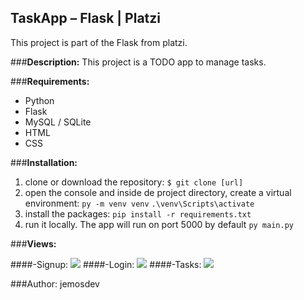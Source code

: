 ## TaskApp – Flask | Platzi
This project is part of the Flask from platzi.

###**Description:**
This project is a TODO app to manage tasks.

###**Requirements:**
- Python
- Flask
- MySQL / SQLite
- HTML
-  CSS

###**Installation:**

1. clone or download the repository:
`$ git clone [url]`
2. open the console and inside de project directory, create a virtual environment:
`py -m venv venv`
`.\venv\Scripts\activate`
3. install the packages:
`pip install -r requirements.txt`
4. run it locally. The app will run on port 5000 by default
`py main.py`

###**Views:**

####-Signup:
![](D:\programming\platzi\codes\flask\app\static\images\signup-taskapp.jpg)
####-Login:
![](D:\programming\platzi\codes\flask\app\static\images\login-taskapp.jpg)
####-Tasks:
![](D:\programming\platzi\codes\flask\app\static\images\making-tasks.jpg)


###Author: jemosdev